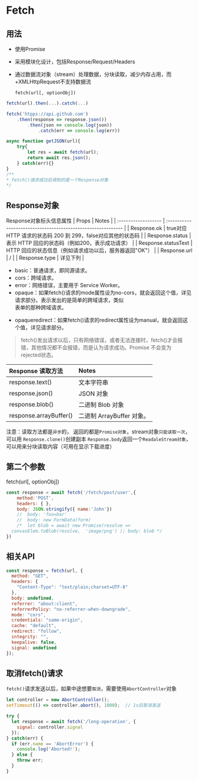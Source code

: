 # Fetch

## 用法

- 使用Promise
- 采用模块化设计，包括Response/Request/Headers
- 通过数据流对象（stream）处理数据，分块读取，减少内存占用，而+XMLHttpRequest不支持数据流
  
    `fetch(url[, optionObj])`

``` javascript
fetch(url).then(...).catch(...)

fetch('htpps://api.github.com')
    .then(response => response.json())
        .then(json => console.log(json))
            .catch(err => console.log(err))

async function getJSON(url){
    try{
        let res = await fetch(url);
        return await res.json();
    } catch(err){}
}
/**
* fetch()请求成功后得到的是一个Response对象
*/
```

## Response对象

Response对象标头信息属性
| Props               | Notes                                                        |
| :------------------ | :----------------------------------------------------------- |
| Response.ok         | true对应 HTTP 请求的状态码 200 到 299，false对应其他的状态码 |
| Response.status     | 表示 HTTP 回应的状态码（例如200，表示成功请求）              |
| Response.statusText | HTTP 回应的状态信息（例如请求成功以后，服务器返回"OK"）      |
| Response.url        | /                                                            |
| Response.type       | 详见下列                                                     |

- basic：普通请求，即同源请求。
- cors：跨域请求。
- error：网络错误，主要用于 Service Worker。
- opaque：如果fetch()请求的mode属性设为no-cors，就会返回这个值，详见请求部分。表示发出的是简单的跨域请求，类似<form>表单的那种跨域请求。
- opaqueredirect：如果fetch()请求的redirect属性设为manual，就会返回这个值，详见请求部分。

>fetch()发出请求以后，只有网络错误，或者无法连接时，fetch()才会报错，其他情况都不会报错，而是认为请求成功。Promise 不会变为 rejected状态。

| Response 读取方法      | Notes                     |
| :--------------------- | :------------------------ |
| response.text()        | 文本字符串                |
| response.json()        | JSON 对象                 |
| response.blob()        | 二进制 Blob 对象          |
| response.arrayBuffer() | 二进制 ArrayBuffer 对象。 |

注意：读取方法都是`异步`的， 返回的都是`Promise对象`，stream对象`只能读取一次`，可以用 `Response.clone()`创建副本
`Response.body`返回一个`ReadaleStream对象`，可以用来分块读取内容（可用在显示下载进度）

## 第二个参数

fetch(url[, optionObj])

```js
const response = await fetch('/fetch/post/user',{
    method:'POST',
    headers: { },
    body: JSON.stringify({ name:'John'})
    //  body: 'foo=bar'
    //  body: new FormData(form)
    /*  let blob = await new Promise(resolve =>   
  canvasElem.toBlob(resolve,  'image/png') ); body: blob */
})
```

## 相关API

```js
const response = fetch(url, {
  method: "GET",
  headers: {
    "Content-Type": "text/plain;charset=UTF-8"
  },
  body: undefined,
  referrer: "about:client",
  referrerPolicy: "no-referrer-when-downgrade",
  mode: "cors", 
  credentials: "same-origin",
  cache: "default",
  redirect: "follow",
  integrity: "",
  keepalive: false,
  signal: undefined
});
```

## 取消fetch()请求

`fetch()`请求发送以后，如果中途想要`取消`，需要使用`AbortController`对象

```js
let controller = new AbortController();
setTimeout(() => controller.abort(), 1000);  // 1s后取消发送

try {
  let response = await fetch('/long-operation', {
    signal: controller.signal
  });
} catch(err) {
  if (err.name == 'AbortError') {
    console.log('Aborted!');
  } else {
    throw err;
  }
}
```